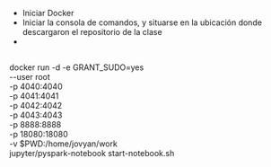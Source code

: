 - Iniciar Docker
- Iniciar la consola de comandos, y situarse en la ubicación donde descargaron el repositorio de la clase
- 



##

docker run -d -e GRANT_SUDO=yes \
   --user root \
   -p 4040:4040 \
   -p 4041:4041 \
   -p 4042:4042 \
   -p 4043:4043 \
   -p 8888:8888 \
   -p 18080:18080 \
   -v $PWD:/home/jovyan/work \
   jupyter/pyspark-notebook start-notebook.sh
